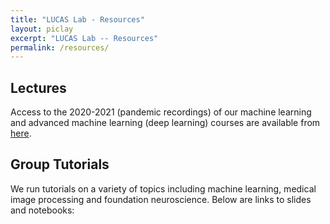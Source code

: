 ```yaml
---
title: "LUCAS Lab - Resources"
layout: piclay
excerpt: "LUCAS Lab -- Resources"
permalink: /resources/
---
```

## Lectures

Access to the 2020-2021 (pandemic recordings) of our machine learning and advanced machine learning (deep learning) courses are available from [here](https://drive.google.com/drive/folders/1eRcC2RF690JaoGl2rhtlxiAHw85qtspb?usp=sharing). 

## Group Tutorials
We run tutorials on a variety of topics including machine learning, medical image processing and foundation neuroscience. Below are links to slides and notebooks:

<!-- [Methods for diffusion MRI analysis in recent neonate studies](https://emckclac-my.sharepoint.com/:b:/g/personal/k1759240_kcl_ac_uk/EYrpr6GOaExMqlHzPhqcAV4BOwzeIe-aNHNYpvCmS9yn8Q?e=4FPZof) -->









